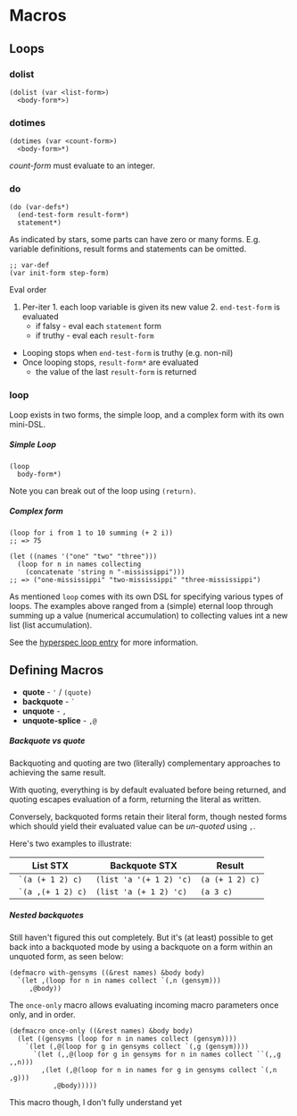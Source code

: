 # Macros

## Loops

### dolist
```
(dolist (var <list-form>)
  <body-form*>)
```

### dotimes
```
(dotimes (var <count-form>)
  <body-form>*)
```

*count-form* must evaluate to an integer.

### do

```
(do (var-defs*)
  (end-test-form result-form*)
  statement*)
```

As indicated by stars, some parts can have zero or many forms.
E.g. variable definitions, result forms and statements can be omitted.

```
;; var-def 
(var init-form step-form)
```

Eval order

  1. Per-iter
    1. each loop variable is given its new value
    2. `end-test-form` is evaluated
        * if falsy - eval each `statement` form
        * if truthy - eval each `result-form`
    

  * Looping stops when `end-test-form` is truthy (e.g. non-nil)
  * Once looping stops, `result-form*` are evaluated
    * the value of the last `result-form` is returned

### loop

Loop exists in two forms, the simple loop, and a complex form with its own
mini-DSL.


##### Simple Loop
```
(loop
  body-form*)
```
Note you can break out of the loop using `(return)`.

##### Complex form
```
(loop for i from 1 to 10 summing (+ 2 i))
;; => 75
```

```
(let ((names '("one" "two" "three")))
  (loop for n in names collecting
    (concatenate 'string n "-mississippi")))
;; => ("one-mississippi" "two-mississippi" "three-mississippi")
```

As mentioned `loop` comes with its own DSL for specifying various types of
loops. The examples above ranged from a (simple) eternal loop through
summing up a value (numerical accumulation) to collecting values int a new
list (list accumulation).

See the [hyperspec loop entry](http://www.lispworks.com/documentation/lw51/CLHS/Body/m_loop.htm) for more information.

## Defining Macros

  * **quote** - `'` / `(quote)`
  * **backquote** - `` ` ``  
  * **unquote** - `,`
  * **unquote-splice** - `,@`

##### Backquote vs quote
Backquoting and quoting are two (literally) complementary approaches to
achieving the same result.

With quoting, everything is by default evaluated before being returned, and
quoting escapes evaluation of a form, returning the literal as written.

Conversely, backquoted forms retain their literal form, though nested forms
which should yield their evaluated value can be *un-quoted* using ``,``.

Here's two examples to illustrate:

| List STX             | Backquote STX           | Result           |
| -------------------- | ----------------------- | ---------------- |
| `` `(a (+ 1 2) c)``  | `(list 'a '(+ 1 2) 'c)` | `(a (+ 1 2) c)`  |
| `` `(a ,(+ 1 2) c)`` | `(list 'a (+ 1 2) 'c)`  | `(a 3 c)`        |


##### Nested backquotes
Still haven't figured this out completely. But it's (at least) possible to get
back into a backquoted mode by using a backquote on a form within an unquoted
form, as seen below:
```
(defmacro with-gensyms ((&rest names) &body body)
  `(let ,(loop for n in names collect `(,n (gensym)))
     ,@body))
```


The `once-only` macro allows evaluating incoming macro parameters once only, and
in order.
```
(defmacro once-only ((&rest names) &body body)
  (let ((gensyms (loop for n in names collect (gensym))))
    `(let (,@(loop for g in gensyms collect `(,g (gensym))))
      `(let (,,@(loop for g in gensyms for n in names collect ``(,,g ,,n)))
        ,(let (,@(loop for n in names for g in gensyms collect `(,n ,g)))
           ,@body)))))
```

This macro though, I don't fully understand yet